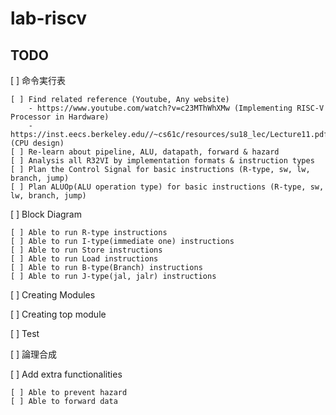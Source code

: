# lab-riscv

## TODO 

[ ] 命令実行表

	[ ] Find related reference (Youtube, Any website)
		- https://www.youtube.com/watch?v=c23MThWhXMw (Implementing RISC-V Processor in Hardware)
		- https://inst.eecs.berkeley.edu//~cs61c/resources/su18_lec/Lecture11.pdf (CPU design)
	[ ] Re-learn about pipeline, ALU, datapath, forward & hazard
	[ ] Analysis all R32VI by implementation formats & instruction types
	[ ] Plan the Control Signal for basic instructions (R-type, sw, lw, branch, jump)
	[ ] Plan ALUOp(ALU operation type) for basic instructions (R-type, sw, lw, branch, jump)

[ ] Block Diagram

	[ ] Able to run R-type instructions
	[ ] Able to run I-type(immediate one) instructions
	[ ] Able to run Store instructions
	[ ] Able to run Load instructions
	[ ] Able to run B-type(Branch) instructions
	[ ] Able to run J-type(jal, jalr) instructions

[ ] Creating Modules

[ ] Creating top module

[ ] Test

[ ] 論理合成

[ ] Add extra functionalities

	[ ] Able to prevent hazard 
	[ ] Able to forward data 
